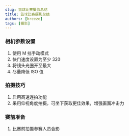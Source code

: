 ```yaml
---
slug: 篮球比赛摄影总结
title: 篮球比赛摄影总结
authors: [breeze]
tags: [摄影]
---
```


### 相机参数设置
1. 使用 M 挡手动模式
2. 快门速度设置为至少 320
3. 将镜头光圈开至最大
4. 尽量降低 ISO 值

### 拍摄技巧
1. 启用高速连拍功能
2. 采用仰视角度拍摄，可坐下获取更佳效果，增强画面冲击力

### 赛前准备
1. 比赛前拍摄参赛人员合影
